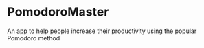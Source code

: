# PomodoroMaster
An app to help people increase their productivity using the popular Pomodoro method
